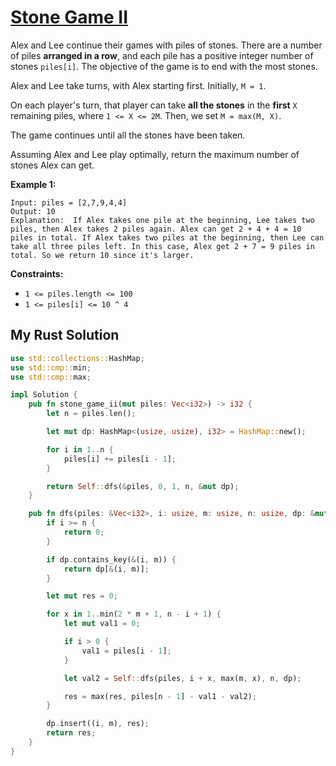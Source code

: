 # [Stone Game II](https://leetcode.com/problems/stone-game-ii/)

Alex and Lee continue their games with piles of stones. There are a number of piles **arranged in a row**, and each pile has a positive integer number of stones `piles[i]`. The objective of the game is to end with the most stones.

Alex and Lee take turns, with Alex starting first. Initially, `M = 1`.

On each player's turn, that player can take **all the stones** in the **first** `X` remaining piles, where `1 <= X <= 2M`. Then, we set `M = max(M, X)`.

The game continues until all the stones have been taken.

Assuming Alex and Lee play optimally, return the maximum number of stones Alex can get.

**Example 1:**

```
Input: piles = [2,7,9,4,4]
Output: 10
Explanation:  If Alex takes one pile at the beginning, Lee takes two piles, then Alex takes 2 piles again. Alex can get 2 + 4 + 4 = 10 piles in total. If Alex takes two piles at the beginning, then Lee can take all three piles left. In this case, Alex get 2 + 7 = 9 piles in total. So we return 10 since it's larger.
```

**Constraints:**

- `1 <= piles.length <= 100`
- `1 <= piles[i] <= 10 ^ 4`

## My Rust Solution

```rust
use std::collections::HashMap;
use std::cmp::min;
use std::cmp::max;

impl Solution {
    pub fn stone_game_ii(mut piles: Vec<i32>) -> i32 {
        let n = piles.len();

        let mut dp: HashMap<(usize, usize), i32> = HashMap::new();

        for i in 1..n {
            piles[i] += piles[i - 1];
        }

        return Self::dfs(&piles, 0, 1, n, &mut dp);
    }

    pub fn dfs(piles: &Vec<i32>, i: usize, m: usize, n: usize, dp: &mut HashMap<(usize, usize), i32>) -> i32 {
        if i >= n {
            return 0;
        }

        if dp.contains_key(&(i, m)) {
            return dp[&(i, m)];
        }

        let mut res = 0;

        for x in 1..min(2 * m + 1, n - i + 1) {
            let mut val1 = 0;

            if i > 0 {
                val1 = piles[i - 1];
            }

            let val2 = Self::dfs(piles, i + x, max(m, x), n, dp);

            res = max(res, piles[n - 1] - val1 - val2);
        }

        dp.insert((i, m), res);
        return res;
    }
}
```

